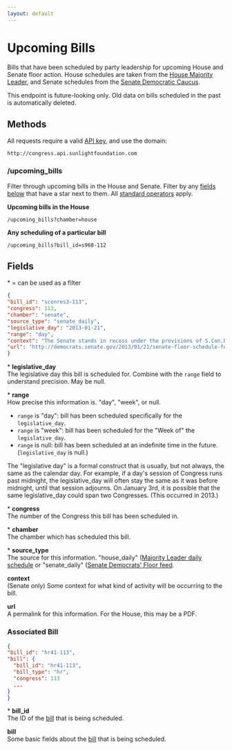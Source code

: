 ```yaml
---
layout: default
---
```


# Upcoming Bills

Bills that have been scheduled by party leadership for upcoming House and Senate floor action. House schedules are taken from the [House Majority Leader](http://majorityleader.gov/), and Senate schedules from the [Senate Democratic Caucus](http://democrats.senate.gov/).

This endpoint is future-looking only. Old data on bills scheduled in the past is automatically deleted.

## Methods

All requests require a valid [API key](index.html#parameters/api-key), and use the domain:

```text
http://congress.api.sunlightfoundation.com
```

### /upcoming_bills

Filter through upcoming bills in the House and Senate. Filter by any [fields below](#fields) that have a star next to them. All [standard operators](index.html#parameters/operators) apply.

**Upcoming bills in the House**

```text
/upcoming_bills?chamber=house
```

**Any scheduling of a particular bill**

```text
/upcoming_bills?bill_id=s968-112
```

## Fields

\* = can be used as a filter

```json
{
"bill_id": "sconres3-113",
"congress": 113,
"chamber": "senate",
"source_type": "senate_daily",
"legislative_day": "2013-01-21",
"range": "day",
"context": "The Senate stands in recess under the provisions of S.Con.Res.3.  The Senate will meet at 11:30am on Monday, January 21, 2013 for the Joint Session for the Inaugural Ceremonies.",
"url": "http://democrats.senate.gov/2013/01/21/senate-floor-schedule-for-monday-january-21-2013/"
}
```

\* **legislative_day**<br/>
The legislative day this bill is scheduled for. Combine with the `range` field to understand precision. May be null.

\* **range**<br/>
How precise this information is. "day", "week", or null.

* `range` is "day": bill has been scheduled specifically for the `legislative_day`.
* `range` is "week": bill has been scheduled for the "Week of" the `legislative_day`.
* `range` is null: bill has been scheduled at an indefinite time in the future. (`legislative_day` is null.)

The "legislative day" is a formal construct that is usually, but not always, the same as the calendar day. For example, if a day's session of Congress runs past midnight, the legislative_day will often stay the same as it was before midnight, until that session adjourns. On January 3rd, it is possible that the same legislative_day could span two Congresses. (This occurred in 2013.)

\* **congress**<br/>
The number of the Congress this bill has been scheduled in.

\* **chamber**<br/>
The chamber which has scheduled this bill.

\* **source_type**<br/>
The source for this information. "house_daily" ([Majority Leader daily schedule](http://majorityleader.gov/floor/daily.html) or "senate_daily" ([Senate Democrats' Floor feed](http://democrats.senate.gov/floor/).

**context**<br/>
(Senate only) Some context for what kind of activity will be occurring to the bill.

**url**<br/>
A permalink for this information. For the House, this may be a PDF.

### Associated Bill

```json
{
"bill_id": "hr41-113",
"bill": {
  "bill_id": "hr41-113",
  "bill_type": "hr",
  "congress": 113
  ...
}
}
```

\* **bill_id**<br/>
The ID of the [bill](bills.html) that is being scheduled.

**bill**<br/>
Some basic fields about the [bill](bills.html) that is being scheduled.